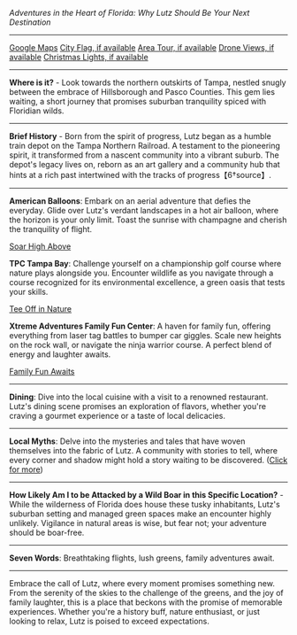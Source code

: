 *Adventures in the Heart of Florida: Why Lutz Should Be Your Next Destination*

---

[Google Maps](https://www.google.com/maps/place/Lutz,+FL/data=!3m1!1e3)
[City Flag, if available](https://www.google.com/search?tbm=isch&q=Lutz+FL+Flag+Picture)
[Area Tour, if available](https://www.youtube.com/results?search_query=Lutz+FL+4k+tour)
[Drone Views, if available](https://www.youtube.com/results?search_query=Lutz+FL+4k+drone)
[Christmas Lights, if available](https://www.youtube.com/results?search_query=Lutz+FL+christmas+lights&sp=CAI%253D)

---

**Where is it?** - Look towards the northern outskirts of Tampa, nestled snugly between the embrace of Hillsborough and Pasco Counties. This gem lies waiting, a short journey that promises suburban tranquility spiced with Floridian wilds.

---

**Brief History** - Born from the spirit of progress, Lutz began as a humble train depot on the Tampa Northern Railroad. A testament to the pioneering spirit, it transformed from a nascent community into a vibrant suburb. The depot's legacy lives on, reborn as an art gallery and a community hub that hints at a rich past intertwined with the tracks of progress【6†source】.

---

**American Balloons**: Embark on an aerial adventure that defies the everyday. Glide over Lutz's verdant landscapes in a hot air balloon, where the horizon is your only limit. Toast the sunrise with champagne and cherish the tranquility of flight.

  [Soar High Above](https://www.youtube.com/results?search_query=Lutz+FL+American+Balloons)

**TPC Tampa Bay**: Challenge yourself on a championship golf course where nature plays alongside you. Encounter wildlife as you navigate through a course recognized for its environmental excellence, a green oasis that tests your skills.

  [Tee Off in Nature](https://www.youtube.com/results?search_query=Lutz+FL+TPC+Tampa+Bay)

**Xtreme Adventures Family Fun Center**: A haven for family fun, offering everything from laser tag battles to bumper car giggles. Scale new heights on the rock wall, or navigate the ninja warrior course. A perfect blend of energy and laughter awaits.

  [Family Fun Awaits](https://www.youtube.com/results?search_query=Lutz+FL+Xtreme+Adventures+Family+Fun+Center)

---

**Dining**: Dive into the local cuisine with a visit to a renowned restaurant. Lutz's dining scene promises an exploration of flavors, whether you're craving a gourmet experience or a taste of local delicacies.

---

**Local Myths**: Delve into the mysteries and tales that have woven themselves into the fabric of Lutz. A community with stories to tell, where every corner and shadow might hold a story waiting to be discovered. ([Click for more](https://www.google.com/search?q=Lutz+FL+local+myths))

---

**How Likely Am I to be Attacked by a Wild Boar in this Specific Location?** - While the wilderness of Florida does house these tusky inhabitants, Lutz's suburban setting and managed green spaces make an encounter highly unlikely. Vigilance in natural areas is wise, but fear not; your adventure should be boar-free.

---

**Seven Words**: Breathtaking flights, lush greens, family adventures await.

---

Embrace the call of Lutz, where every moment promises something new. From the serenity of the skies to the challenge of the greens, and the joy of family laughter, this is a place that beckons with the promise of memorable experiences. Whether you're a history buff, nature enthusiast, or just looking to relax, Lutz is poised to exceed expectations.